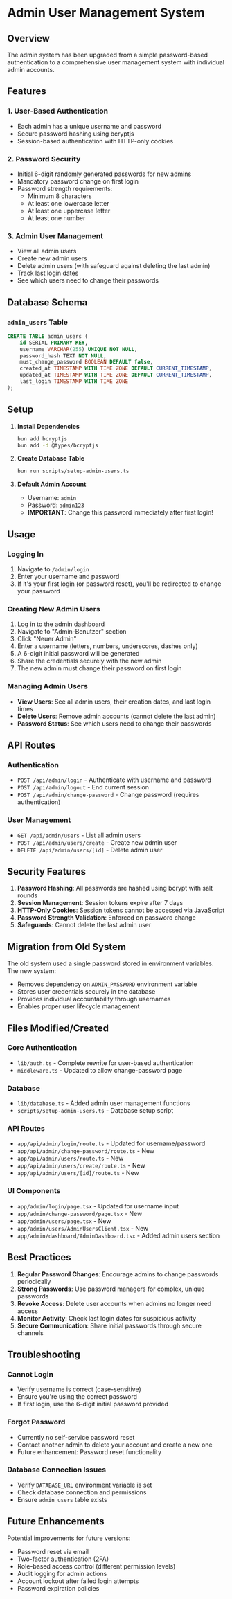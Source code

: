 # Admin User Management System

## Overview

The admin system has been upgraded from a simple password-based authentication to a comprehensive user management system with individual admin accounts.

## Features

### 1. **User-Based Authentication**
- Each admin has a unique username and password
- Secure password hashing using bcryptjs
- Session-based authentication with HTTP-only cookies

### 2. **Password Security**
- Initial 6-digit randomly generated passwords for new admins
- Mandatory password change on first login
- Password strength requirements:
  - Minimum 8 characters
  - At least one lowercase letter
  - At least one uppercase letter
  - At least one number

### 3. **Admin User Management**
- View all admin users
- Create new admin users
- Delete admin users (with safeguard against deleting the last admin)
- Track last login dates
- See which users need to change their passwords

## Database Schema

### `admin_users` Table
```sql
CREATE TABLE admin_users (
    id SERIAL PRIMARY KEY,
    username VARCHAR(255) UNIQUE NOT NULL,
    password_hash TEXT NOT NULL,
    must_change_password BOOLEAN DEFAULT false,
    created_at TIMESTAMP WITH TIME ZONE DEFAULT CURRENT_TIMESTAMP,
    updated_at TIMESTAMP WITH TIME ZONE DEFAULT CURRENT_TIMESTAMP,
    last_login TIMESTAMP WITH TIME ZONE
);
```

## Setup

1. **Install Dependencies**
   ```bash
   bun add bcryptjs
   bun add -d @types/bcryptjs
   ```

2. **Create Database Table**
   ```bash
   bun run scripts/setup-admin-users.ts
   ```

3. **Default Admin Account**
   - Username: `admin`
   - Password: `admin123`
   - **IMPORTANT**: Change this password immediately after first login!

## Usage

### Logging In

1. Navigate to `/admin/login`
2. Enter your username and password
3. If it's your first login (or password reset), you'll be redirected to change your password

### Creating New Admin Users

1. Log in to the admin dashboard
2. Navigate to "Admin-Benutzer" section
3. Click "Neuer Admin"
4. Enter a username (letters, numbers, underscores, dashes only)
5. A 6-digit initial password will be generated
6. Share the credentials securely with the new admin
7. The new admin must change their password on first login

### Managing Admin Users

- **View Users**: See all admin users, their creation dates, and last login times
- **Delete Users**: Remove admin accounts (cannot delete the last admin)
- **Password Status**: See which users need to change their passwords

## API Routes

### Authentication
- `POST /api/admin/login` - Authenticate with username and password
- `POST /api/admin/logout` - End current session
- `POST /api/admin/change-password` - Change password (requires authentication)

### User Management
- `GET /api/admin/users` - List all admin users
- `POST /api/admin/users/create` - Create new admin user
- `DELETE /api/admin/users/[id]` - Delete admin user

## Security Features

1. **Password Hashing**: All passwords are hashed using bcrypt with salt rounds
2. **Session Management**: Session tokens expire after 7 days
3. **HTTP-Only Cookies**: Session tokens cannot be accessed via JavaScript
4. **Password Strength Validation**: Enforced on password change
5. **Safeguards**: Cannot delete the last admin user

## Migration from Old System

The old system used a single password stored in environment variables. The new system:
- Removes dependency on `ADMIN_PASSWORD` environment variable
- Stores user credentials securely in the database
- Provides individual accountability through usernames
- Enables proper user lifecycle management

## Files Modified/Created

### Core Authentication
- `lib/auth.ts` - Complete rewrite for user-based authentication
- `middleware.ts` - Updated to allow change-password page

### Database
- `lib/database.ts` - Added admin user management functions
- `scripts/setup-admin-users.ts` - Database setup script

### API Routes
- `app/api/admin/login/route.ts` - Updated for username/password
- `app/api/admin/change-password/route.ts` - New
- `app/api/admin/users/route.ts` - New
- `app/api/admin/users/create/route.ts` - New
- `app/api/admin/users/[id]/route.ts` - New

### UI Components
- `app/admin/login/page.tsx` - Updated for username input
- `app/admin/change-password/page.tsx` - New
- `app/admin/users/page.tsx` - New
- `app/admin/users/AdminUsersClient.tsx` - New
- `app/admin/dashboard/AdminDashboard.tsx` - Added admin users section

## Best Practices

1. **Regular Password Changes**: Encourage admins to change passwords periodically
2. **Strong Passwords**: Use password managers for complex, unique passwords
3. **Revoke Access**: Delete user accounts when admins no longer need access
4. **Monitor Activity**: Check last login dates for suspicious activity
5. **Secure Communication**: Share initial passwords through secure channels

## Troubleshooting

### Cannot Login
- Verify username is correct (case-sensitive)
- Ensure you're using the correct password
- If first login, use the 6-digit initial password provided

### Forgot Password
- Currently no self-service password reset
- Contact another admin to delete your account and create a new one
- Future enhancement: Password reset functionality

### Database Connection Issues
- Verify `DATABASE_URL` environment variable is set
- Check database connection and permissions
- Ensure `admin_users` table exists

## Future Enhancements

Potential improvements for future versions:
- Password reset via email
- Two-factor authentication (2FA)
- Role-based access control (different permission levels)
- Audit logging for admin actions
- Account lockout after failed login attempts
- Password expiration policies
